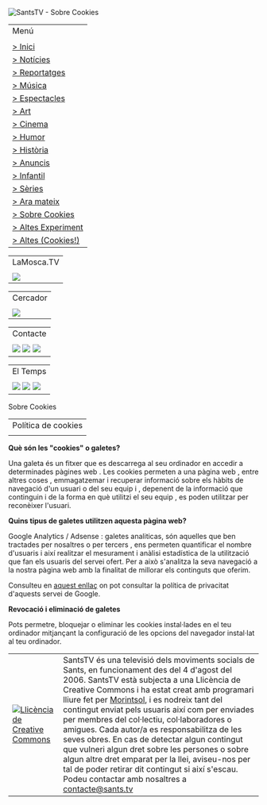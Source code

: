 ![SantsTV - Sobre Cookies](/grafics/capcelera_cl_c.gif)

|     |
| --- |
| Menú |
|     |
| [\> Inici](https://www.sants.tv/sec/1) |
| [\> Notícies](https://www.sants.tv/sec/2) |
| [\> Reportatges](https://www.sants.tv/sec/3) |
| [\> Música](https://www.sants.tv/sec/4) |
| [\> Espectacles](https://www.sants.tv/sec/5) |
| [\> Art](https://www.sants.tv/sec/6) |
| [\> Cinema](https://www.sants.tv/sec/7) |
| [\> Humor](https://www.sants.tv/sec/8) |
| [\> Història](https://www.sants.tv/sec/9) |
| [\> Anuncis](https://www.sants.tv/sec/10) |
| [\> Infantil](https://www.sants.tv/sec/11) |
| [\> Sèries](https://www.sants.tv/sec/12) |
| [\> Ara mateix](https://www.sants.tv/sec/13) |
| [\> Sobre Cookies](https://www.sants.tv/sec/14) |
| [\> Altes Experiment](https://www.sants.tv/sec/100) |
| [\> Altes (Cookies!)](https://www.sants.tv/sec/0) |

  

|     |
| --- |
| LaMosca.TV |
|     |
| [![](/grafics/campanyes/lamosca.png)](http://lamosca.tv/) |

  

|     |
| --- |
| Cercador |
|     |
| [![](/grafics/cercador.gif)](https://www.sants.tv/sec/18) |

  

  
  
  

|     |
| --- |
| Contacte |
|     |
| [![](/grafics/fb-icon.png)](https://www.facebook.com/SantsTV) [![](/grafics/twitter-icon.png)](http://twitter.com/SantsTV)  [![](/grafics/email-icon.gif)](mailto:contacte@sants.tv) |

  

|     |
| --- |
| El Temps |
|     |
| [![](https://www.meteoclimatic.com/pastilla/ESCAT0800000008014F.gif)](https://www.meteoclimatic.com/perfil/ESCAT0800000008014F) [![](https://www.meteoclimatic.com/pastilla/ESCAT0800000008014B.gif)](https://www.meteoclimatic.com/perfil/ESCAT0800000008014B) [![](https://www.meteoclimatic.com/pastilla/ESCAT0800000008014C.gif)](https://www.meteoclimatic.com/perfil/ESCAT0800000008014C) |

Sobre Cookies  

|     |
| --- |
| Política de cookies |
|     |

**Què són les "cookies" o galetes?**  
  
Una galeta és un fitxer que es descarrega al seu ordinador en accedir a determinades pàgines web . Les cookies permeten a una pàgina web , entre altres coses , emmagatzemar i recuperar informació sobre els hàbits de navegació d'un usuari o del seu equip i , depenent de la informació que continguin i de la forma en què utilitzi el seu equip , es poden utilitzar per reconèixer l'usuari.  
  
**Quins tipus de galetes utilitzen aquesta pàgina web?**  
  
Google Analytics / Adsense : galetes analiticas, són aquelles que ben tractades per nosaltres o per tercers , ens permeten quantificar el nombre d'usuaris i així realitzar el mesurament i anàlisi estadística de la utilització que fan els usuaris del servei ofert. Per a això s'analitza la seva navegació a la nostra pàgina web amb la finalitat de millorar els continguts que oferim.  
  
Consulteu en [aquest enllaç](https://www.google.es/intl/ca/policies/privacy/) on pot consultar la política de privacitat d'aquests servei de Google.  
  
**Revocació i eliminació de galetes**  
  
Pots permetre, bloquejar o eliminar les cookies instal·lades en el teu ordinador mitjançant la configuració de les opcions del navegador instal·lat al teu ordinador.

|     |     |
| --- | --- |
| [![Llicència de Creative Commons](/grafics/cc.png)](https://creativecommons.org/licenses/by-nc-sa/3.0/) | SantsTV és una televisió dels moviments socials de Sants, en funcionament des del 4 d'agost del 2006. SantsTV està subjecta a una Llicència de Creative Commons i ha estat creat amb programari lliure fet per [Morintsol](http://www.morintsol.com/), i es nodreix tant del contingut enviat pels usuaris així com per enviades per membres del col·lectiu, col·laboradores o amigues. Cada autor/a es responsabilitza de les seves obres. En cas de detectar algun contingut que vulneri algun dret sobre les persones o sobre algun altre dret emparat per la llei, aviseu-nos per tal de poder retirar dit contingut si així s'escau. Podeu contactar amb nosaltres a contacte@sants.tv |